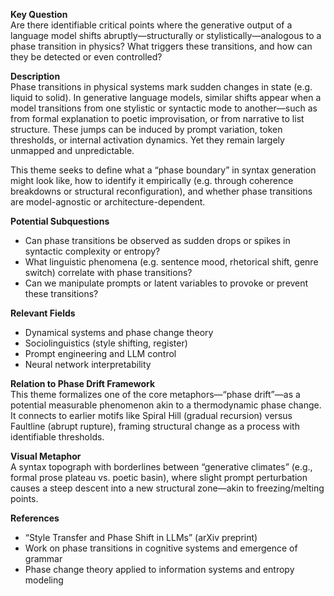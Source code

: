 **Key Question**  
Are there identifiable critical points where the generative output of a language model shifts abruptly—structurally or stylistically—analogous to a phase transition in physics? What triggers these transitions, and how can they be detected or even controlled?

**Description**  
Phase transitions in physical systems mark sudden changes in state (e.g. liquid to solid). In generative language models, similar shifts appear when a model transitions from one stylistic or syntactic mode to another—such as from formal explanation to poetic improvisation, or from narrative to list structure. These jumps can be induced by prompt variation, token thresholds, or internal activation dynamics. Yet they remain largely unmapped and unpredictable.

This theme seeks to define what a “phase boundary” in syntax generation might look like, how to identify it empirically (e.g. through coherence breakdowns or structural reconfiguration), and whether phase transitions are model-agnostic or architecture-dependent.

**Potential Subquestions**
- Can phase transitions be observed as sudden drops or spikes in syntactic complexity or entropy?
- What linguistic phenomena (e.g. sentence mood, rhetorical shift, genre switch) correlate with phase transitions?
- Can we manipulate prompts or latent variables to provoke or prevent these transitions?

**Relevant Fields**
- Dynamical systems and phase change theory  
- Sociolinguistics (style shifting, register)  
- Prompt engineering and LLM control  
- Neural network interpretability

**Relation to Phase Drift Framework**  
This theme formalizes one of the core metaphors—“phase drift”—as a potential measurable phenomenon akin to a thermodynamic phase change. It connects to earlier motifs like Spiral Hill (gradual recursion) versus Faultline (abrupt rupture), framing structural change as a process with identifiable thresholds.

**Visual Metaphor**  
A syntax topograph with borderlines between “generative climates” (e.g., formal prose plateau vs. poetic basin), where slight prompt perturbation causes a steep descent into a new structural zone—akin to freezing/melting points.

**References**
- “Style Transfer and Phase Shift in LLMs” (arXiv preprint)  
- Work on phase transitions in cognitive systems and emergence of grammar  
- Phase change theory applied to information systems and entropy modeling
